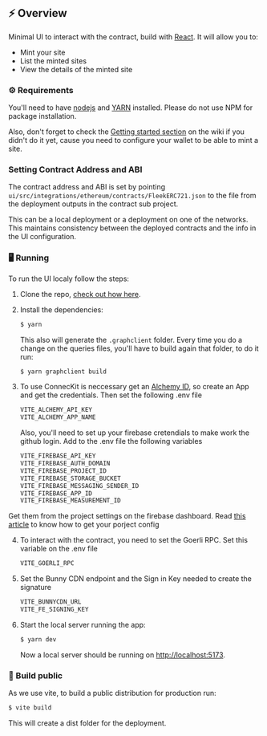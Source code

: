 ## ⚡ Overview

Minimal UI to interact with the contract, build with [React](https://reactjs.org/). It will allow you to:

- Mint your site
- List the minted sites
- View the details of the minted site

### ⚙️ Requirements

You'll need to have [nodejs](https://nodejs.org/en/) and [YARN](https://classic.yarnpkg.com/lang/en/docs/install/#mac-stable) installed. Please do not use NPM for package installation.

Also, don't forget to check the [Getting started section](https://github.com/fleekxyz/non-fungible-apps/wiki/%F0%9F%93%98-Getting-Started) on the wiki if you didn't do it yet, cause you need to configure your wallet to be able to mint a site.

### Setting Contract Address and ABI

The contract address and ABI is set by pointing `ui/src/integrations/ethereum/contracts/FleekERC721.json` to the file from the deployment outputs in the contract sub project.

This can be a local deployment or a deployment on one of the networks.  This maintains consistency between the deployed contracts and the info in the UI configuration.

### 🖥️ Running

To run the UI localy follow the steps:

1. Clone the repo, [check out how here](https://docs.github.com/en/repositories/creating-and-managing-repositories/cloning-a-repository).

2. Install the dependencies:

   ```bash
   $ yarn
   ```

   This also will generate the `.graphclient` folder. Every time you do a change on the queries files, you'll have to build again that folder, to do it run:

   ```bash
   $ yarn graphclient build
   ```

3. To use ConnecKit is neccessary get an [Alchemy ID](https://alchemy.com/), so create an App and get the credentials. Then set the following .env file

   ```bash
   VITE_ALCHEMY_API_KEY
   VITE_ALCHEMY_APP_NAME
   ```

   Also, you'll need to set up your firebase cretendials to make work the github login. Add to the .env file the following variables

   ```bash
   VITE_FIREBASE_API_KEY
   VITE_FIREBASE_AUTH_DOMAIN
   VITE_FIREBASE_PROJECT_ID
   VITE_FIREBASE_STORAGE_BUCKET
   VITE_FIREBASE_MESSAGING_SENDER_ID
   VITE_FIREBASE_APP_ID
   VITE_FIREBASE_MEASUREMENT_ID
   ```

Get them from the project settings on the firebase dashboard. Read [this article](https://support.google.com/firebase/answer/7015592?hl=en#zippy=%2Cin-this-article) to know how to get your porject config

4. To interact with the contract, you need to set the Goerli RPC. Set this variable on the .env file

   ```bash
   VITE_GOERLI_RPC
   ```

5. Set the Bunny CDN endpoint and the Sign in Key needed to create the signature

   ```bash
   VITE_BUNNYCDN_URL
   VITE_FE_SIGNING_KEY
   ```

6. Start the local server running the app:

   ```bash
   $ yarn dev
   ```

   Now a local server should be running on [http://localhost:5173](http://localhost:5173).

### 🤖 Build public

As we use vite, to build a public distribution for production run:

```bash
$ vite build
```

This will create a dist folder for the deployment.

